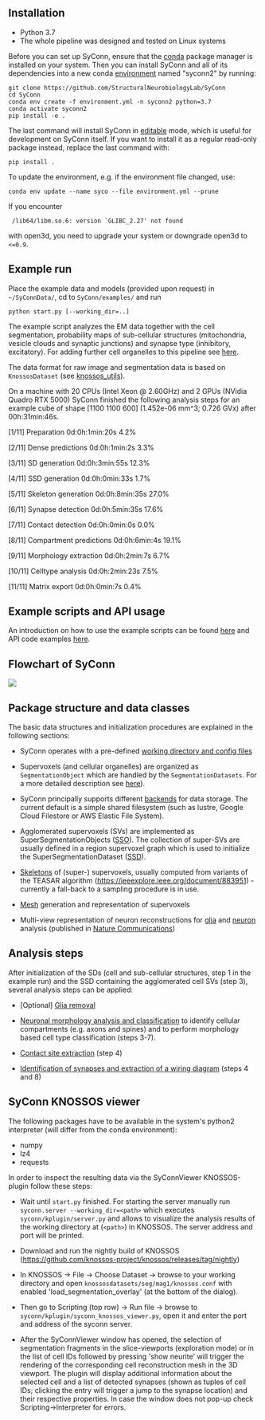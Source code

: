 ## Installation
* Python 3.7
* The whole pipeline was designed and tested on Linux systems

Before you can set up SyConn, ensure that the
[conda](https://docs.conda.io/projects/conda/en/latest/user-guide/install/)
package manager is installed on your system. Then you can install SyConn
and all of its dependencies into a new conda
[environment](https://docs.conda.io/projects/conda/en/latest/user-guide/concepts/environments.html)
named "syconn2" by running:

    git clone https://github.com/StructuralNeurobiologyLab/SyConn
    cd SyConn
    conda env create -f environment.yml -n syconn2 python=3.7
    conda activate syconn2
    pip install -e .



The last command will install SyConn in
[editable](https://pip.pypa.io/en/stable/reference/pip_install/#editable-installs)
mode, which is useful for development on SyConn itself. If you want to
install it as a regular read-only package instead, replace the last
command with:

    pip install .


To update the environment, e.g. if the environment file changed, use:

    conda env update --name syco --file environment.yml --prune

If you encounter

     /lib64/libm.so.6: version `GLIBC_2.27' not found

with open3d, you need to upgrade your system or downgrade open3d to `<=0.9`.

## Example run
Place the example data and models (provided upon request) in `~/SyConnData/`,
cd to `SyConn/examples/` and run

    python start.py [--working_dir=..]

The example script analyzes the EM data together with the cell segmentation, 
probability maps of sub-cellular structures (mitochondria, vesicle clouds and synaptic junctions) and synapse type
(inhibitory, excitatory). For adding further cell organelles to this pipeline see [here](cellorganelle_integration.md).

The data format for raw image and segmentation data is based on ``KnossosDataset`` 
(see [knossos_utils](https://github.com/knossos-project/knossos_utils)).

On a machine with 20 CPUs (Intel Xeon @ 2.60GHz) and 2 GPUs (NVidia Quadro RTX 5000) SyConn
finished the following analysis steps for an example cube of shape \[1100 1100 600] (1.452e-06 mm^3; 0.726 GVx) after 00h:31min:46s.

\[1/11]    Preparation                             0d:0h:1min:20s      4.2%

\[2/11]    Dense predictions                       0d:0h:1min:2s       3.3%

\[3/11]    SD generation                           0d:0h:3min:55s      12.3%

\[4/11]    SSD generation                          0d:0h:0min:33s      1.7%

\[5/11]    Skeleton generation                     0d:0h:8min:35s      27.0%

\[6/11]    Synapse detection                       0d:0h:5min:35s      17.6%

\[7/11]    Contact detection                       0d:0h:0min:0s       0.0%

\[8/11]    Compartment predictions                 0d:0h:6min:4s       19.1%

\[9/11]    Morphology extraction                   0d:0h:2min:7s       6.7%

\[10/11]   Celltype analysis                       0d:0h:2min:23s      7.5%

\[11/11]   Matrix export                           0d:0h:0min:7s       0.4%


## Example scripts and API usage
An introduction on how to use the example scripts can be found [here](examples.md)
and API code examples [here](api.md).

## Flowchart of SyConn

<img src="https://docs.google.com/drawings/d/e/2PACX-1vSY7p2boPxb9OICxNhSrHQlvuHTBRbSMeIOgQ4_NV6pflxc0FKJvPBtskYMAgJsX_OP-6CNmb08tLC5/pub?w=2880&amp;h=1200">


## Package structure and data classes
The basic data structures and initialization procedures are explained in the following sections:

* SyConn operates with a pre-defined [working directory and config files](config.md)

* Supervoxels (and cellular organelles) are organized as `SegmentationObject` which are
handled by the `SegmentationDatasets`. For a more detailed description see [here](segmentation_datasets.md)).

* SyConn principally supports different [backends](backend.md) for data storage. The current default is a simple shared filesystem
(such as lustre, Google Cloud Filestore or AWS Elastic File System).

* Agglomerated supervoxels (SVs) are implemented as SuperSegmentationObjects ([SSO](super_segmentation_objects.md)). The collection
 of super-SVs are usually defined in a region supervoxel graph which is used to initialize the SuperSegmentationDataset
  ([SSD](super_segmentation_datasets.md)).

* [Skeletons](skeletons.md) of (super-) supervoxels, usually computed from variants of the TEASAR algorithm (https://ieeexplore.ieee.org/document/883951)
 \- currently a fall-back to a sampling procedure is in use.

* [Mesh](meshes.md) generation and representation of supervoxels

* Multi-view representation of neuron reconstructions for [glia](glia_removal.md) and
 [neuron](neuron_analysis.md) analysis (published in [Nature Communications](https://www.nature.com/articles/s41467-019-10836-3))


## Analysis steps
After initialization of the SDs (cell and sub-cellular structures, step 1 in the example run) and the SSD
containing the agglomerated cell SVs (step 3), several analysis steps can be applied:

* \[Optional] [Glia removal](glia_removal.md)

* [Neuronal morphology analysis and classification](neuron_analysis.md) to identify cellular
compartments (e.g. axons and spines) and to perform morphology based cell type classification (steps 3-7).

* [Contact site extraction](contact_site_extraction.md) (step 4)

* [Identification of synapses and extraction of a wiring diagram](contact_site_classification.md) (steps 4 and 8)


## SyConn KNOSSOS viewer
The following packages have to be available in the system's python2 interpreter
(will differ from the conda environment):

- numpy
- lz4
- requests

In order to inspect the resulting data via the SyConnViewer KNOSSOS-plugin follow these steps:

- Wait until `start.py` finished. For starting the server manually run
  `syconn.server --working_dir=<path>` which executes
  `syconn/kplugin/server.py` and allows to visualize the analysis
  results of the working directory at (`<path>`) in KNOSSOS. The server
  address and port will be printed.

- Download and run the nightly build of KNOSSOS (https://github.com/knossos-project/knossos/releases/tag/nightly)

- In KNOSSOS -> File -> Choose Dataset -> browse to your working directory and open
`knossosdatasets/seg/mag1/knossos.conf` with enabled 'load_segmentation_overlay' (at the bottom of the dialog).

- Then go to Scripting (top row) -> Run file -> browse to
  `syconn/kplugin/syconn_knossos_viewer.py`, open it and enter the port
  and address of the syconn server.

- After the SyConnViewer window has opened, the selection of segmentation fragments in the slice-viewports (exploration mode) or in the
list of cell IDs followed by pressing 'show neurite' will trigger the rendering of the corresponding cell reconstruction mesh in the 3D viewport.
 The plugin will display additional information about the selected cell and a list of detected synapses (shown as tuples of cell IDs;
 clicking the entry will trigger a jump to the synapse location) and their respective
 properties. In case the window does not pop-up check Scripting->Interpreter for errors.
